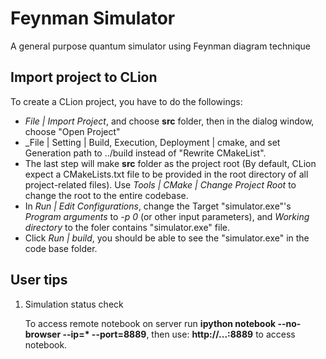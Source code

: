 # Feynman Simulator
A general purpose quantum simulator using Feynman diagram technique

## Import project to CLion
   To create a CLion project, you have to do the followings:
   * _File | Import Project_, and choose __src__ folder, then in the dialog window, choose "Open Project"
   * _File | Setting | Build, Execution, Deployment | cmake, and set Generation path to ../build
     instead of "Rewrite CMakeList".
   * The last step will make __src__ folder as the project root (By default, CLion expect a CMakeLists.txt file to be provided in the root
     directory of all project-related files). Use _Tools | CMake | Change Project Root_ to change the root
     to the entire codebase.
   * In _Run | Edit Configurations_, change the Target "simulator.exe"'s _Program arguments_ to _-p 0_
     (or other input parameters), and _Working directory_ to the foler contains "simulator.exe" file. 
   * Click _Run | build_, you should be able to see the "simulator.exe" in the code base folder.

## User tips

1. Simulation status check

   To access remote notebook on server
   run __ipython notebook --no-browser --ip=* --port=8889__,
   then use: __http://...:8889__ to access notebook.
